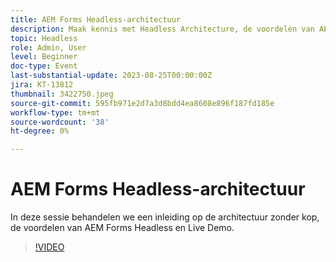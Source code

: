 ```yaml
---
title: AEM Forms Headless-architectuur
description: Maak kennis met Headless Architecture, de voordelen van AEM Forms Headless en Live Demo.
topic: Headless
role: Admin, User
level: Beginner
doc-type: Event
last-substantial-update: 2023-08-25T00:00:00Z
jira: KT-13812
thumbnail: 3422750.jpeg
source-git-commit: 595fb971e2d7a3d8bdd4ea8608e896f187fd185e
workflow-type: tm+mt
source-wordcount: '38'
ht-degree: 0%

---
```



# AEM Forms Headless-architectuur

In deze sessie behandelen we een inleiding op de architectuur zonder kop, de voordelen van AEM Forms Headless en Live Demo.

>[!VIDEO](https://video.tv.adobe.com/v/3422750/?learn=on)

